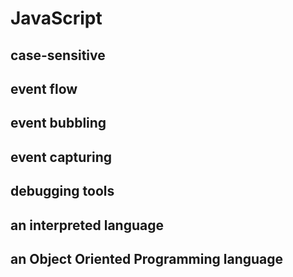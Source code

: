 # JavaScript

## case-sensitive

## event flow

## event bubbling

## event capturing

## debugging tools

## an interpreted language

## an Object Oriented Programming language
